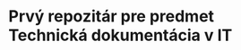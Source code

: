 # Prvý repozitár pre predmet Technická dokumentácia v IT

<!DOCTYPE html>
<html>
  <head></head>
  <body></body>
</head>
